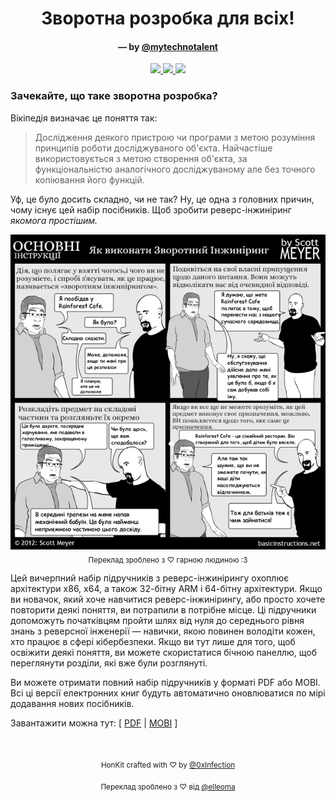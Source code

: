 <h1 align="center">
    Зворотна розробка для всіх!
</h1>

<h4 align="center">
    &mdash; by
    <a href="https://twitter.com/mytechnotalent">
        @mytechnotalent
    </a>
</h4>

<p align="center">
    <a href="https://github.com/mytechnotalent/Reverse-Engineering-Tutorial">
        <img src="https://img.shields.io/badge/GitHub-Reverse%20Engineering%20For%20Everyone!-green.svg?logo=github">
    </a>
        <a href="https://twitter.com/mytechnotalent">
        <img src="https://img.shields.io/badge/Twitter-@mytechnotalent-blue.svg?logo=twitter">
    </a>
    <a href="https://github.com/mytechnotalent/Reverse-Engineering-Tutorial/blob/master/LICENSE">
        <img src="https://img.shields.io/badge/License-Apache%202.0-orange.svg?logo=apache">
    </a>
</p>

<h3>
    Зачекайте, що таке зворотна розробка?
</h3>
<p>
    Вікіпедія визначає це поняття так:
    <blockquote>
        Дослідження деякого пристрою чи програми з метою розуміння принципів роботи досліджуваного об'єкта. Найчастіше використовується з метою створення об'єкта, за функціональністю аналогічного досліджуваному але без точного копіювання його функцій.
    </blockquote>
    Уф, це було досить складно, чи не так? Ну, це одна з головних причин, чому існує цей набір посібників. Щоб зробити реверс-інжиніринг
    <i>
        якомога простішим.
    </i>
</p>
<p align="center">
    <img src="cover.png"  />
    <sub>
        Переклад зроблено з ♡ гарною людиною :3
    </sub>
</p>
<p>
    Цей вичерпний набір підручників з реверс-інжинірингу охоплює архітектури x86, x64, а також 32-бітну ARM і 64-бітну архітектури. Якщо ви новачок, який хоче навчитися реверс-інжинірингу, або просто хочете повторити деякі поняття, ви потрапили в потрібне місце. Ці підручники допоможуть початківцям пройти шлях від нуля до середнього рівня знань з реверсної інженерії — навички, якою повинен володіти кожен, хто працює в сфері кібербезпеки. Якщо ви тут лише для того, щоб освіжити деякі поняття, ви можете скористатися бічною панеллю, щоб переглянути розділи, які вже були розглянуті.
</p>
<p>
    Ви можете отримати повний набір підручників у форматі PDF або MOBI. Всі ці версії електронних книг будуть автоматично оновлюватися по мірі додавання нових посібників.
</p>
<p>
    Завантажити можна тут: [ <a href="reversing-for-everyone.pdf">PDF</a> | <a href="reversing-for-everyone.mobi">MOBI</a> ]
</p>
<br>
<p align="center">
    <sub>
        HonKit crafted with ♡ by
        <a href="https://twitter.com/0xInfection">
            @0xInfection
        </a>
    </sub>
</p>

<p align="center">
    <sub>
        Переклад зроблено з ♡ від
        <a href="https://elleoma.github.io/">
            @elleoma
        </a>
    </sub>
</p>

